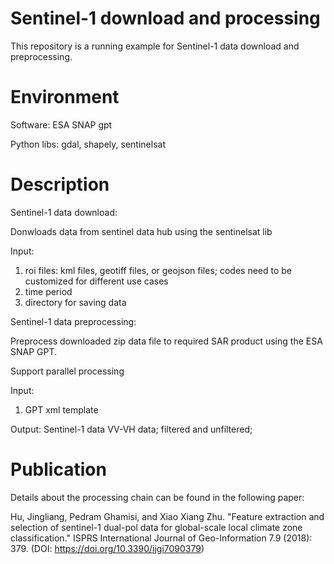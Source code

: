 # Sentinel-1 download and processing
This repository is a running example for Sentinel-1 data download and preprocessing.

# Environment
Software: ESA SNAP gpt

Python libs: gdal, shapely, sentinelsat 

# Description
Sentinel-1 data download: 

Donwloads data from sentinel data hub using the sentinelsat lib

Input: 
1. roi files: kml files, geotiff files, or geojson files; codes need to be customized for different use cases
2. time period
3. directory for saving data

Sentinel-1 data preprocessing:

Preprocess downloaded zip data file to required SAR product using the ESA SNAP GPT. 

Support parallel processing

Input:
1. GPT xml template

Output:
Sentinel-1 data VV-VH data; filtered and unfiltered; 

# Publication
Details about the processing chain can be found in the following paper:

Hu, Jingliang, Pedram Ghamisi, and Xiao Xiang Zhu. "Feature extraction and selection of sentinel-1 dual-pol data for global-scale local climate zone classification." ISPRS International Journal of Geo-Information 7.9 (2018): 379. (DOI: https://doi.org/10.3390/ijgi7090379)